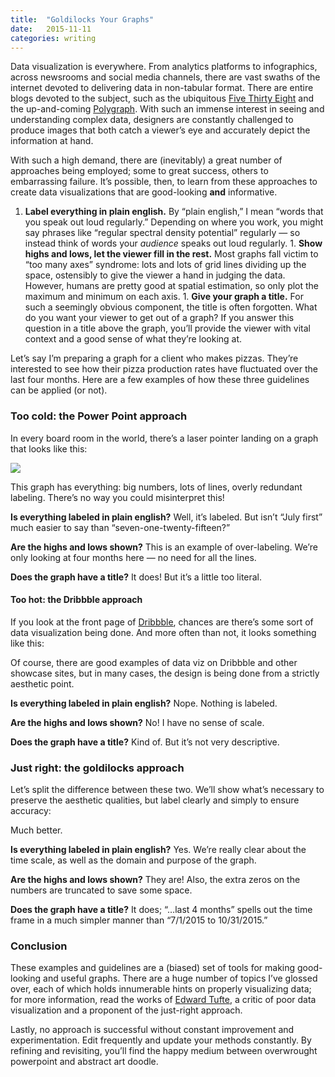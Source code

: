 ```yaml
---
title:  "Goldilocks Your Graphs"
date:   2015-11-11
categories: writing
---
```


Data visualization is everywhere. From analytics platforms to infographics, across newsrooms and social media channels, there are vast swaths of the internet devoted to delivering data in non-tabular format. There are entire blogs devoted to the subject, such as the ubiquitous [Five Thirty Eight](http://fivethirtyeight.com/) and the up-and-coming [Polygraph](http://poly-graph.co/). With such an immense interest in seeing and understanding complex data, designers are constantly challenged to produce images that both catch a viewer’s eye and accurately depict the information at hand.

With such a high demand, there are (inevitably) a great number of approaches being employed; some to great success, others to embarrassing failure. It’s possible, then, to learn from these approaches to create data visualizations that are good-looking **and** informative.

1. **Label everything in plain english.** By “plain english,” I mean “words that you speak out loud regularly.” Depending on where you work, you might say phrases like “regular spectral density potential” regularly — so instead think of words your *audience* speaks out loud regularly. 1. **Show highs and lows, let the viewer fill in the rest.** Most graphs fall victim to “too many axes” syndrome: lots and lots of grid lines dividing up the space, ostensibly to give the viewer a hand in judging the data. However, humans are pretty good at spatial estimation, so only plot the maximum and minimum on each axis. 1. **Give your graph a title.** For such a seemingly obvious component, the title is often forgotten. What do you want your viewer to get out of a graph? If you answer this question in a title above the graph, you’ll provide the viewer with vital context and a good sense of what they’re looking at.

Let’s say I’m preparing a graph for a client who makes pizzas. They’re interested to see how their pizza production rates have fluctuated over the last four months. Here are a few examples of how these three guidelines can be applied (or not).

### Too cold: the Power Point approach

In every board room in the world, there’s a laser pointer landing on a graph that looks like this:

![](https://cdn-images-1.medium.com/max/1600/1*C3xNXOkW1ayE07SNZ4L8cQ.png)

This graph has everything: big numbers, lots of lines, overly redundant labeling. There’s no way you could misinterpret this!

**Is everything labeled in plain english?** Well, it’s labeled. But isn’t “July first” much easier to say than “seven-one-twenty-fifteen?”

**Are the highs and lows shown?** This is an example of over-labeling. We’re only looking at four months here — no need for all the lines.

**Does the graph have a title?** It does! But it’s a little too literal.

#### Too hot: the Dribbble approach

If you look at the front page of [Dribbble](http://dribbble.com/), chances are there’s some sort of data visualization being done. And more often than not, it looks something like this:

Of course, there are good examples of data viz on Dribbble and other showcase sites, but in many cases, the design is being done from a strictly aesthetic point.

**Is everything labeled in plain english?** Nope. Nothing is labeled.

**Are the highs and lows shown?** No! I have no sense of scale.

**Does the graph have a title?** Kind of. But it’s not very descriptive.

### Just right: the goldilocks approach

Let’s split the difference between these two. We’ll show what’s necessary to preserve the aesthetic qualities, but label clearly and simply to ensure accuracy:

Much better.

**Is everything labeled in plain english?** Yes. We’re really clear about the time scale, as well as the domain and purpose of the graph.

**Are the highs and lows shown?** They are! Also, the extra zeros on the numbers are truncated to save some space.

**Does the graph have a title?** It does; “…last 4 months” spells out the time frame in a much simpler manner than “7/1/2015 to 10/31/2015.”

### Conclusion

These examples and guidelines are a (biased) set of tools for making good-looking and useful graphs. There are a huge number of topics I’ve glossed over, each of which holds innumerable hints on properly visualizing data; for more information, read the works of [Edward Tufte](http://www.edwardtufte.com/tufte/), a critic of poor data visualization and a proponent of the just-right approach.

Lastly, no approach is successful without constant improvement and experimentation. Edit frequently and update your methods constantly. By refining and revisiting, you’ll find the happy medium between overwrought powerpoint and abstract art doodle. 
